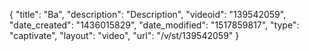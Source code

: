 {
    "title": "Ba",
    "description": "Description",
    "videoid": "139542059",
    "date_created": "1436015829",
    "date_modified": "1517859817",
    "type": "captivate",
    "layout": "video",
    "url": "\/v\/st\/139542059"
}